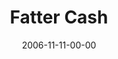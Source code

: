 ---
layout: message
category: message
series: "The Joneses"
title: "Fatter Cash"
date: 2006-11-11-00-00
message_id: 43
audio: "http://s3.amazonaws.com/crossroads-media/messages/audio/The_Joneses_02_Fatter_Cash_11-12-06_Tome.mp3"
audio-duration: "48:16"
tag: 
 - money
 - materialism
 - consumerism
 - debt
 - material
 - wealth
 - generosity
 - giving
 - investment
 - tome
explicit: false
---